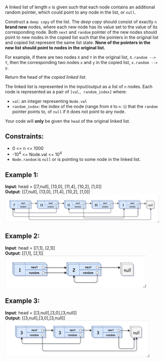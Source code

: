 A linked list of length `n` is given such that each node contains an additional random pointer, which could point to any node in the list, or `null`.

Construct a `deep copy` of the list. The *deep copy* should consist of exactly `n` **brand new** nodes, where each new node has its value set to the value of its corresponding node. Both `next` and `random` pointer of the new nodes should point to new nodes in the copied list such that the pointers in the original list and copied list represent the same list state. **None of the pointers in the new list should point to nodes in the original list.**

For example, if there are two nodes `X` and `Y` in the original list, `X.random --> Y`, then the corresponding two nodes `x` and `y` in the copied list, `x.random --> y`.

Return the head of the _copied linked list_.

The linked list is represented in the input/output as a list of `n` nodes. Each node is represented as a pair of `[val, random_index]` where:
* `val`: an integer representing `Node.val`
* `random_index`: the index of the node (range from `0` to `n-1`) that the `random` pointer points to, of `null` if it does not point to any node.

Your code will **only** be given the `head` of the original linked list.


## Constraints:

* 0 <= n <= 1000  
* -10<sup>4</sup> <= Node.val <= 10<sup>4</sup>  
* `Node.random` is `null` or is pointing to some node in the linked list.


## Example 1:

**Input**: head = [[7,null], [13,0], [11,4], [10,2], [1,0]]  
**Output**: [[7,null], [13,0], [11,4], [10,2], [1,0]]
<img src="Example_1.png">

## Example 2:

**Input**: head = [[1,1], [2,1]]    
**Output**: [[1,1], [2,1]]  
<img src="Example_2.png">

## Example 3:

**Input**: head = [[3,null],[3,0],[3,null]]    
**Output**: [[3,null],[3,0],[3,null]]  
<img src="Example_3.png">
